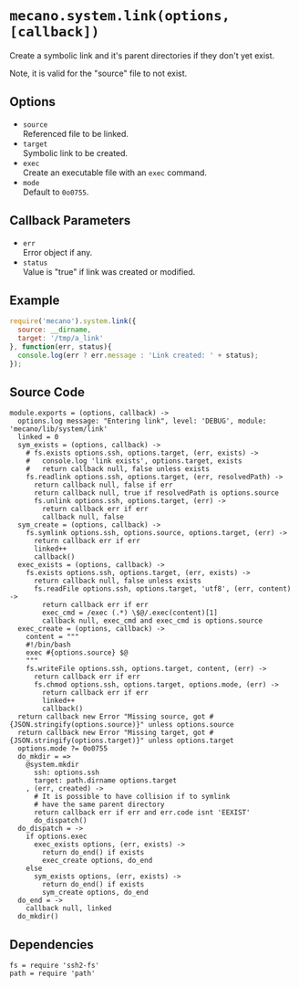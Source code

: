 
# `mecano.system.link(options, [callback])`

Create a symbolic link and it's parent directories if they don't yet
exist.

Note, it is valid for the "source" file to not exist.

## Options

*   `source`   
    Referenced file to be linked.   
*   `target`   
    Symbolic link to be created.   
*   `exec`   
    Create an executable file with an `exec` command.   
*   `mode`   
    Default to `0o0755`.   

## Callback Parameters

*   `err`   
    Error object if any.   
*   `status`   
    Value is "true" if link was created or modified.   

## Example

```js
require('mecano').system.link({
  source: __dirname,
  target: '/tmp/a_link'
}, function(err, status){
  console.log(err ? err.message : 'Link created: ' + status);
});
```

## Source Code

    module.exports = (options, callback) ->
      options.log message: "Entering link", level: 'DEBUG', module: 'mecano/lib/system/link'
      linked = 0
      sym_exists = (options, callback) ->
        # fs.exists options.ssh, options.target, (err, exists) ->
        #   console.log 'link exists', options.target, exists
        #   return callback null, false unless exists
        fs.readlink options.ssh, options.target, (err, resolvedPath) ->
          return callback null, false if err
          return callback null, true if resolvedPath is options.source
          fs.unlink options.ssh, options.target, (err) ->
            return callback err if err
            callback null, false
      sym_create = (options, callback) ->
        fs.symlink options.ssh, options.source, options.target, (err) ->
          return callback err if err
          linked++
          callback()
      exec_exists = (options, callback) ->
        fs.exists options.ssh, options.target, (err, exists) ->
          return callback null, false unless exists
          fs.readFile options.ssh, options.target, 'utf8', (err, content) ->
            return callback err if err
            exec_cmd = /exec (.*) \$@/.exec(content)[1]
            callback null, exec_cmd and exec_cmd is options.source
      exec_create = (options, callback) ->
        content = """
        #!/bin/bash
        exec #{options.source} $@
        """
        fs.writeFile options.ssh, options.target, content, (err) ->
          return callback err if err
          fs.chmod options.ssh, options.target, options.mode, (err) ->
            return callback err if err
            linked++
            callback()
      return callback new Error "Missing source, got #{JSON.stringify(options.source)}" unless options.source
      return callback new Error "Missing target, got #{JSON.stringify(options.target)}" unless options.target
      options.mode ?= 0o0755
      do_mkdir = =>
        @system.mkdir
          ssh: options.ssh
          target: path.dirname options.target
        , (err, created) ->
          # It is possible to have collision if to symlink
          # have the same parent directory
          return callback err if err and err.code isnt 'EEXIST'
          do_dispatch()
      do_dispatch = ->
        if options.exec
          exec_exists options, (err, exists) ->
            return do_end() if exists
            exec_create options, do_end
        else
          sym_exists options, (err, exists) ->
            return do_end() if exists
            sym_create options, do_end
      do_end = ->
        callback null, linked
      do_mkdir()

## Dependencies

    fs = require 'ssh2-fs'
    path = require 'path'
